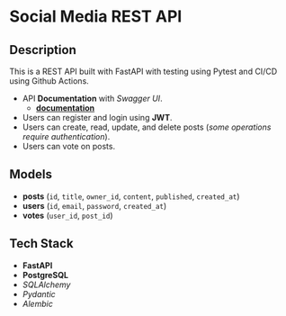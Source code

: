 # Social Media REST API

## Description

This is a REST API built with FastAPI with testing using Pytest and CI/CD using Github Actions.

- API **Documentation** with _Swagger UI_.
  - [**documentation**](https://socialsyncapi.vercel.app/docs)
- Users can register and login using **JWT**.
- Users can create, read, update, and delete posts (_some operations require authentication_).
- Users can vote on posts.

## Models

- **posts** (`id`, `title`, `owner_id`, `content`, `published`, `created_at`)
- **users** (`id`, `email`, `password`, `created_at`)
- **votes** (`user_id`, `post_id`)

## Tech Stack

- **FastAPI**
- **PostgreSQL**
- _SQLAlchemy_
- _Pydantic_
- _Alembic_
